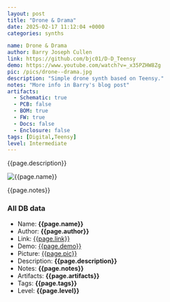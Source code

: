 ```yaml
---
layout: post
title: "Drone & Drama"
date: 2025-02-17 11:12:04 +0000
categories: synths

name: Drone & Drama
author: Barry Joseph Cullen
link: https://github.com/bjc01/D-D_Teensy
demo: https://www.youtube.com/watch?v=_x35PZHW8Zg
pic: /pics/drone--drama.jpg
description: "Simple drone synth based on Teensy."
notes: "More info in Barry's blog post"
artifacts:
  - Schematic: true
  - PCB: false
  - BOM: true
  - FW: true
  - Docs: false
  - Enclosure: false
tags: [Digital,Teensy]
level: Intermediate
---
```


{{page.description}}

![{{page.name}}]({{page.pic}})

{{page.notes}}

### All DB data
- Name: **{{page.name}}**
- Author: **{{page.author}}**
- Link: [{{page.link}}]({{page.link}})
- Demo: [{{page.demo}}]({{page.demo}})
- Picture: [{{page.pic}}]({{page.pic}})
- Description: **{{page.description}}**
- Notes: **{{page.notes}}**
- Artifacts: **{{page.artifacts}}**
- Tags: **{{page.tags}}**
- Level: **{{page.level}}**
